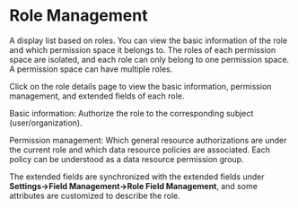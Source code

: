 # Role Management

<LastUpdated/>

A display list based on roles. You can view the basic information of the role and which permission space it belongs to. The roles of each permission space are isolated, and each role can only belong to one permission space. A permission space can have multiple roles.

Click on the role details page to view the basic information, permission management, and extended fields of each role.

Basic information: Authorize the role to the corresponding subject (user/organization).

Permission management: Which general resource authorizations are under the current role and which data resource policies are associated. Each policy can be understood as a data resource permission group.

The extended fields are synchronized with the extended fields under **Settings->Field Management->Role Field Management**, and some attributes are customized to describe the role.